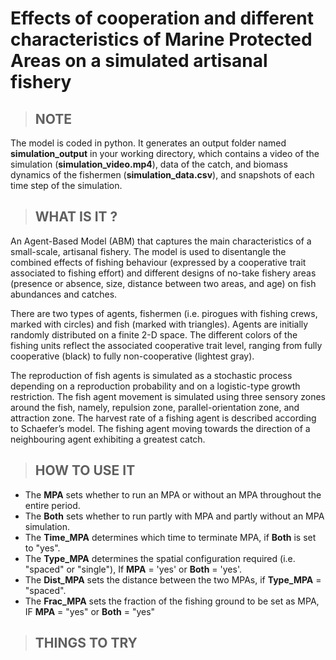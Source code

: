 # Effects of cooperation and different characteristics of Marine Protected Areas on a simulated artisanal fishery

> ## NOTE 
The model is coded in python. It generates an output folder named **simulation_output** in your working directory, which contains a video of the simulation (**simulation_video.mp4**), data of the catch, and biomass dynamics of the fishermen (**simulation_data.csv**), and snapshots of each time step of the simulation. 

> ## WHAT IS IT ?
An Agent-Based Model (ABM) that captures the main characteristics of a small-scale, artisanal fishery. The model is used to disentangle the combined effects of fishing behaviour (expressed by a cooperative trait associated to fishing effort) and different designs of no-take fishery areas (presence or absence, size, distance between two areas, and age) on fish abundances and catches.

There are two types of agents,  fishermen (i.e. pirogues with fishing crews, marked with circles) and fish (marked with triangles). Agents are initially randomly distributed on a finite 2-D space. The different colors of the fishing units reflect the associated cooperative trait level, ranging from fully cooperative (black) to fully non-cooperative (lightest gray). 

The reproduction of fish agents is simulated as a stochastic process depending on a reproduction probability and on a logistic-type growth restriction. The fish agent movement is simulated using three sensory zones around the fish, namely, repulsion zone, parallel-orientation zone, and attraction zone. The harvest rate of a fishing agent is described according to Schaefer’s model. The fishing agent moving towards the direction of a neighbouring agent exhibiting a greatest catch.

> ##  HOW TO USE IT

* The **MPA** sets whether to run an MPA or without an MPA throughout the entire period.
* The  **Both** sets whether to run partly with MPA and partly without an MPA simulation.
* The  **Time_MPA** determines which time to terminate MPA, if **Both** is set to "yes".
* The **Type_MPA** determines the spatial configuration required (i.e. "spaced" or "single"), If **MPA**  = 'yes' or **Both** = 'yes'.
* The **Dist_MPA** sets the distance between the two MPAs, if **Type_MPA** = "spaced".
* The **Frac_MPA** sets the fraction of the fishing ground to be set as MPA, IF **MPA** = "yes" or **Both** = "yes"

> ##  THINGS TO TRY
